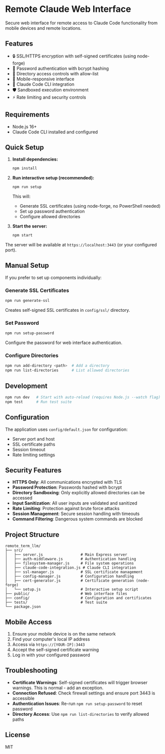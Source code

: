 # Remote Claude Web Interface

Secure web interface for remote access to Claude Code functionality from mobile devices and remote locations.

## Features

- 🔒 SSL/HTTPS encryption with self-signed certificates (using node-forge)
- 🔐 Password authentication with bcrypt hashing
- 📁 Directory access controls with allow-list
- 📱 Mobile-responsive interface
- 🤖 Claude Code CLI integration
- 🛡️ Sandboxed execution environment
- ⚡ Rate limiting and security controls

## Requirements

- Node.js 16+
- Claude Code CLI installed and configured

## Quick Setup

1. **Install dependencies:**
   ```bash
   npm install
   ```

2. **Run interactive setup (recommended):**
   ```bash
   npm run setup
   ```
   This will:
   - Generate SSL certificates (using node-forge, no PowerShell needed)
   - Set up password authentication
   - Configure allowed directories

3. **Start the server:**
   ```bash
   npm start
   ```

The server will be available at `https://localhost:3443` (or your configured port).

## Manual Setup

If you prefer to set up components individually:

### Generate SSL Certificates
```bash
npm run generate-ssl
```
Creates self-signed SSL certificates in `config/ssl/` directory.

### Set Password
```bash
npm run setup-password
```
Configure the password for web interface authentication.

### Configure Directories
```bash
npm run add-directory <path>  # Add a directory
npm run list-directories      # List allowed directories
```

## Development

```bash
npm run dev   # Start with auto-reload (requires Node.js --watch flag)
npm test      # Run test suite
```

## Configuration

The application uses `config/default.json` for configuration:
- Server port and host
- SSL certificate paths
- Session timeout
- Rate limiting settings

## Security Features

- **HTTPS Only**: All communications encrypted with TLS
- **Password Protection**: Passwords hashed with bcrypt
- **Directory Sandboxing**: Only explicitly allowed directories can be accessed
- **Input Sanitization**: All user inputs are validated and sanitized
- **Rate Limiting**: Protection against brute force attacks
- **Session Management**: Secure session handling with timeouts
- **Command Filtering**: Dangerous system commands are blocked

## Project Structure

```
remote_term_llm/
├── src/
│   ├── server.js                 # Main Express server
│   ├── auth-middleware.js        # Authentication handling
│   ├── filesystem-manager.js     # File system operations
│   ├── claude-code-integration.js # Claude CLI integration
│   ├── ssl-manager.js            # SSL certificate management
│   ├── config-manager.js         # Configuration handling
│   ├── cert-generator.js         # Certificate generation (node-forge)
│   └── setup.js                  # Interactive setup script
├── public/                       # Web interface files
├── config/                       # Configuration and certificates
├── tests/                        # Test suite
└── package.json
```

## Mobile Access

1. Ensure your mobile device is on the same network
2. Find your computer's local IP address
3. Access via `https://[YOUR-IP]:3443`
4. Accept the self-signed certificate warning
5. Log in with your configured password

## Troubleshooting

- **Certificate Warnings**: Self-signed certificates will trigger browser warnings. This is normal - add an exception.
- **Connection Refused**: Check firewall settings and ensure port 3443 is accessible
- **Authentication Issues**: Re-run `npm run setup-password` to reset password
- **Directory Access**: Use `npm run list-directories` to verify allowed paths

## License

MIT